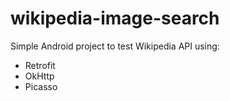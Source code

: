 # wikipedia-image-search

Simple Android project to test Wikipedia API using:

* Retrofit
* OkHttp
* Picasso
